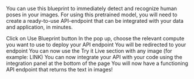 You can use this blueprint to immediately detect and recognize human poses in your images. For using this pretrained model, you will need to create a ready-to-use API-endpoint that can be integrated with your data and application, in minutes.

Click on Use Blueprint button
In the pop up, choose the relevant compute you want to use to deploy your API endpoint
You will be redirected to your endpoint
You can now use the Try it Live section with any image (for example: LINK)
You can now integrate your API with your code using the integration panel at the bottom of the page
You will now have a functioning API endpoint that returns the text in images!